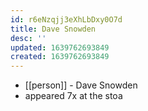 ```yaml
---
id: r6eNzqjj3eXhLbDxy0O7d
title: Dave Snowden
desc: ''
updated: 1639762693849
created: 1639762693849
---
```



- [[person]] - Dave Snowden
- appeared 7x at the stoa
